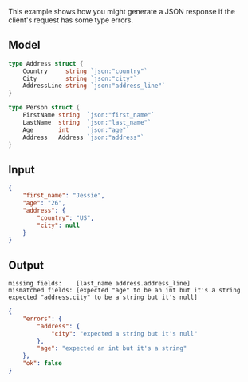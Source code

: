 This example shows how you might generate a JSON response if the client's request has some type errors.

## Model
```go
type Address struct {
	Country     string `json:"country"`
	City        string `json:"city"`
	AddressLine string `json:"address_line"`
}

type Person struct {
	FirstName string  `json:"first_name"`
	LastName  string  `json:"last_name"`
	Age       int     `json:"age"`
	Address   Address `json:"address"`
}
```

## Input
```json
{
	"first_name": "Jessie",
	"age": "26",
	"address": {
		"country": "US",
		"city": null
	}
}
```

## Output
```
missing fields:    [last_name address.address_line]
mismatched fields: [expected "age" to be an int but it's a string expected "address.city" to be a string but it's null]
```

```json
{
    "errors": {
        "address": {
            "city": "expected a string but it's null"
        },
        "age": "expected an int but it's a string"
    },
    "ok": false
}
```
